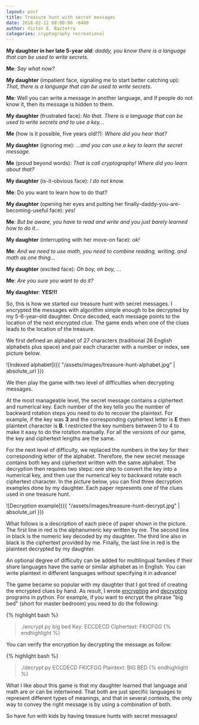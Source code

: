 ```yaml
---
layout: post
title: Treasure hunt with secret messages
date: 2018-02-12 08:00:00 -0400
author: Victor E. Bazterra
categories: cryptography recreational
---
```


**My daughter in her late 5-year old**: *daddy, you know there is a language that can be used to write secrets.*

**Me**: *Say what now?*

**My daughter** (impatient face, signaling me to start better catching up): *That, there is a language that can be used to write secrets*.

**Me**: Well you can write a message in another language, and if people do not know it, then its message is hidden to them.

**My daughter** (frustrated face): *No that. There is a language that can be used to write secrets and to use a key...*

**Me** (how is it possible, five years old!?): *Where did you hear that?*

**My daughter** (ignoring me): *...and you can use a key to learn the secret message.*

**Me** (proud beyond words): *That is call cryptography! Where did you learn about that?*

**My daughter** (is-it-obvious face): *I do not know.*

**Me**: Do you want to learn how to do that?

**My daughter** (opening her eyes and putting her finally-daddy-you-are-becoming-useful face): *yes!*

**Me**: *But be aware, you have to read and write and you just barely learned how to do it...*

**My daughter** (interrupting with her move-on face): *ok!*

**Me**: *And we need to use math, you need to combine reading, writing, and math as one thing...*

**My daughter** (excited face): *Oh boy, oh boy, ...*

**Me**: *Are you sure you want to do it?*

**My daughter**: **YES!!!**

So, this is how we started our treasure hunt with secret messages. I encrypted the messages with algorithm simple enough to be decrypted by my 5-6-year-old daughter. Once decoded, each message points to the location of the next encrypted clue. The game ends when one of the clues leads to the location of the treasure.

We first defined an alphabet of 27 characters (traditional 26 English alphabets plus space) and pair each character with a number or index, see picture below.

![Indexed alphabet]({{ "/assets/images/treasure-hunt-alphabet.jpg" | absolute_url }})

We then play the game with two level of difficulties when decrypting messages.

At the most manageable level, the secret message contains a ciphertext and numerical key. Each number of the key tells you the number of backward rotation steps you need to do to recover the plaintext. For example, if the key was **3** and the corresponding cyphertext letter is **E** then plaintext character is **B**. I restricted the key numbers between 0 to 4 to make it easy to do the rotation manually. For all the versions of our game, the key and ciphertext lengths are the same.

For the next level of difficulty, we replaced the numbers in the key for their corresponding letter of the alphabet. Therefore, the new secret message contains both key and ciphertext written with the same alphabet. The decryption then requires two steps: one step to convert the key into a numerical key, and then use the numerical key to backward rotate each ciphertext character. In the picture below, you can find three decryption examples done by my daughter. Each paper represents one of the clues used in one treasure hunt.

![Decryption example]({{ "/assets/images/treasure-hunt-decrypt.jpg" | absolute_url }})

What follows is a description of each piece of paper shown in the picture. The first line in red is the alphanumeric key written by me. The second line in black is the numeric key decoded by my daughter. The third line also in black is the ciphertext provided by me. Finally, the last line in red is the plaintext decrypted by my daughter.

An optional degree of difficulty can be added for multilingual families if their share languages have the same or similar alphabet as in English. You can write plaintext in different languages without specifying it in advance!

The game became so popular with my daughter that I got tired of creating the encrypted clues by hand. As result, I wrote [encrypting](https://github.com/baites/examples/blob/master/daughter/python/encrypt.py) and [decrypting](https://github.com/baites/examples/blob/master/daughter/python/decrypt.py) programs in python. For example, if you want to encrypt the phrase "big bed" (short for master bedroom) you need to do the following:

{% highlight bash %}
>./encrypt.py big bed
Key: ECCDECD
Ciphertext: FKICFGG
{% endhighlight %}

You can verify the encryption by decrypting the message as follow:

{% highlight bash %}
>./decrypt.py ECCDECD FKICFGG
Plaintext: BIG BED
{% endhighlight %}

What I like about this game is that my daughter learned that language and math are or can be intertwined. That both are just specific languages to represent different types of meanings, and that in several contexts, the only way to convey the right message is by using a combination of both.

So have fun with kids by having treasure hunts with secret messages!
